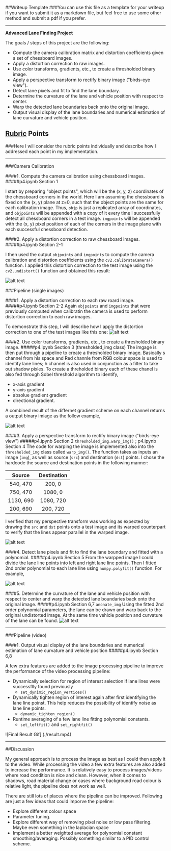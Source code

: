##Writeup Template
###You can use this file as a template for your writeup if you want to submit it as a markdown file, but feel free to use some other method and submit a pdf if you prefer.

---

**Advanced Lane Finding Project**

The goals / steps of this project are the following:

* Compute the camera calibration matrix and distortion coefficients given a set of chessboard images.
* Apply a distortion correction to raw images.
* Use color transforms, gradients, etc., to create a thresholded binary image.
* Apply a perspective transform to rectify binary image ("birds-eye view").
* Detect lane pixels and fit to find the lane boundary.
* Determine the curvature of the lane and vehicle position with respect to center.
* Warp the detected lane boundaries back onto the original image.
* Output visual display of the lane boundaries and numerical estimation of lane curvature and vehicle position.

[//]: # (Image References)

[image1]: ./output_images/chessboard_undistort.png "Chessboard Calibration"
[image2]: ./output_images/road_distortion_calibration.png "Road Calibration"
[image3]: ./output_images/thresholded_binary_image.png "Threholded Binary Example"
[image4]: ./output_images/warpped_image.png "Warped Image Example"

[image5]: ./output_images/laneline_fitted.png "Fit Visual"
[image6]: ./output_images/annotated_image.png "Annonated Image"
[video1]: ./project_video.mp4 "Fit Visual"

## [Rubric](https://review.udacity.com/#!/rubrics/476/view) Points
###Here I will consider the rubric points individually and describe how I addressed each point in my implementation.  

---

###Camera Calibration

####1. Compute the camera calibration using chessboard images. 
#####p4.ipynb Section 1

I start by preparing "object points", which will be the (x, y, z) coordinates of the chessboard corners in the world. Here I am assuming the chessboard is fixed on the (x, y) plane at z=0, such that the object points are the same for each calibration image.  Thus, `objp` is just a replicated array of coordinates, and `objpoints` will be appended with a copy of it every time I successfully detect all chessboard corners in a test image.  `imgpoints` will be appended with the (x, y) pixel position of each of the corners in the image plane with each successful chessboard detection.  

####2. Apply a distortion correction to raw chessboard images.
#####p4.ipynb Section 2-1

I then used the output `objpoints` and `imgpoints` to compute the camera calibration and distortion coefficients using the `cv2.calibrateCamera()` function.  I applied this distortion correction to the test image using the `cv2.undistort()` function and obtained this result: 

![alt text][image1]

###Pipeline (single images)

####1. Apply a distortion correction to each raw roard image.
#####p4.ipynb Section 2-2
Again `objpoints` and `imgpoints` that were previously computed when calibratin the camera is used to perform distortion correction to each raw images.

To demonstrate this step, I will describe how I apply the distortion correction to one of the test images like this one:
![alt text][image2]

####2. Use color transforms, gradients, etc., to create a thresholded binary image.
#####p4.ipynb Section 3 (thresholded_img class)
The imgage is then put through a pipeline to create a thresholded binary image. Basically s channel from hls space and Red channle from RGB colour space is used to identify lane lines; h channel is also used in conjunction as a filter to take out shadow pixles. To create a threholded binary each of these chanel is also fed through Sobel threshold algorithm to identify, 
 - x-axis gradient
 - y-axis gradient
 - absolue gradient gradient
 - directional gradient. 
 
A combined result of the differnet gradient scheme on each channel returns a output binary imiage as the follow example,

![alt text][image3]

####3. Apply a perspective transform to rectify binary image ("birds-eye view")
#####p4.ipynb Section 2 `thresholded_img.warp_img()` ; p4.ipynb Section 4
The code for warping the image is implemented also into the `thresholded_img` class called `warp_img()`. The  function takes as inputs an image (`img`), as well as source (`src`) and destination (`dst`) points.  I chose the hardcode the source and destination points in the following manner:

| Source        | Destination   | 
|:-------------:|:-------------:| 
| 540, 470      | 200, 0        | 
| 750, 470      | 1080, 0      |
| 1130, 690     | 1080, 720      |
| 200, 690      | 200, 720        |

I verified that my perspective transform was working as expected by drawing the `src` and `dst` points onto a test image and its warped counterpart to verify that the lines appear parallel in the warped image.

![alt text][image4]

####4. Detect lane pixels and fit to find the lane boundary and fitted with a polynomial.
#####p4.ipynb Section 5
From the warpped image I could divide the lane line points into left and right lane line points. Then I fitted 2nd order polynomial to each lane line using `numpy.polyfit()` function. For example, 

![alt text][image5]

####5. Determine the curvature of the lane and vehicle position with respect to center and warp the detected lane boundaries back onto the original image.
#####p4.ipynb Section 6,7 `anonate_img`
Using the fitted 2nd order polynomial parameters, the lane can be drawn and warp back to the original undistorted image. At the same time vehicle position and curvature of the lane can be found.
![alt text][image6]

---

###Pipeline (video)

####1. Output visual display of the lane boundaries and numerical estimation of lane curvature and vehicle position
#####p4.ipynb Section 6,8

A few extra features are added to the image processing pipeline to improve the performance of the video processing pipeline:
 - Dynamically selection for region of interest selection if lane lines were successflly found previously
     - `set_dynimic_region_vertices()`
 - Dynamically tighten region of interest again after first identifying the lane line poinst. This help reduces the possibility of identify noise as lane line points. 
     - `dynamic_tighten_region()`
 - Runtime averaging of a few lane line fitting polynomial constants. 
     - `set_leftfit()` and `set_rightfit()`

![Final Result Gif] (./result.mp4)

---
##Discussion

My general approach is to process the image as best as I could then apply it to the video. While processing the video a few extra features are also added to increase the performance. It is relatively easy to process images/videos where road condition is nice and clean. However, when it comes to shadows, road material change or cases where background road colour is relative light, the pipeline does not work as well.


There are still lots of places where the pipeline can be improved. Following are just a few ideas that could imporve the pipeline:
 - Explore different colour space
 - Parameter tuning.
 - Explore different way of removing pixel noise or low pass filtering. Maybe even something in the laplacian space
 - Implement a better weighted average for polynomial constant smoothing/averaging. Possibly something similar to a PID control scheme.


